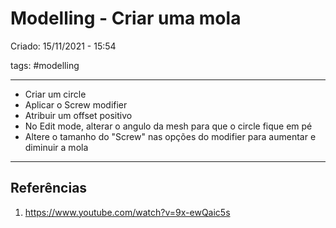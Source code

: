 # Modelling - Criar uma mola
Criado: 15/11/2021 - 15:54

tags: #modelling 

---

- Criar um circle
- Aplicar o Screw modifier 
- Atribuir um offset positivo
- No Edit mode, alterar o angulo da mesh para que o circle fique em pé
- Altere o tamanho do "Screw" nas opções do modifier para aumentar e diminuir a mola

---
## Referências
1. https://www.youtube.com/watch?v=9x-ewQaic5s